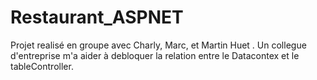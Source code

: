 # Restaurant_ASPNET

Projet realisé en groupe avec Charly, Marc, et Martin Huet . Un collegue d'entreprise m'a aider à debloquer la relation entre le Datacontex et le tableController.
